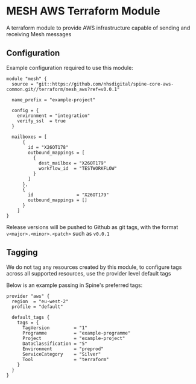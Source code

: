 # MESH AWS Terraform Module

A terraform module to provide AWS infrastructure capable of sending and receiving Mesh messages

## Configuration

Example configuration required to use this module:

```hcl
module "mesh" {
  source = "git::https://github.com/nhsdigital/spine-core-aws-common.git//terraform/mesh_aws?ref=v0.0.1"

  name_prefix = "example-project"

  config = {
    environment = "integration"
    verify_ssl  = true
  }

  mailboxes = [
      {
        id = "X26OT178"
        outbound_mappings = [
          {
            dest_mailbox = "X26OT179"
            workflow_id  = "TESTWORKFLOW"
          }
        ]
      },
      {
        id                = "X26OT179"
        outbound_mappings = []
      }
    ]
}
```

Release versions will be pushed to Github as git tags, with the format `v<major>.<minor>.<patch>` such as `v0.0.1`

## Tagging

We do not tag any resources created by this module, to configure tags across all supported resources, use the provider level default tags

Below is an example passing in Spine's preferred tags:

```hcl
provider "aws" {
  region  = "eu-west-2"
  profile = "default"

  default_tags {
    tags = {
      TagVersion         = "1"
      Programme          = "example-programme"
      Project            = "example-project"
      DataClassification = "5"
      Environment        = "preprod"
      ServiceCategory    = "Silver"
      Tool               = "terraform"
    }
  }
}
```
